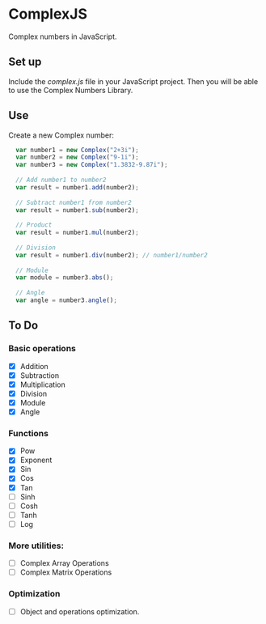 # ComplexJS
Complex numbers in JavaScript.

## Set up

Include the *complex.js* file in your JavaScript project. Then you will be able to use the Complex Numbers Library.

## Use

Create a new Complex number:
```javascript
  var number1 = new Complex("2+3i");
  var number2 = new Complex("9-1i");
  var number3 = new Complex("1.3832-9.87i");
  
  // Add number1 to number2
  var result = number1.add(number2);
  
  // Subtract number1 from number2
  var result = number1.sub(number2);
  
  // Product
  var result = number1.mul(number2);
  
  // Division
  var result = number1.div(number2); // number1/number2
  
  // Module
  var module = number3.abs();
  
  // Angle
  var angle = number3.angle();
```

## To Do

### Basic operations
- [x] Addition
- [x] Subtraction
- [x] Multiplication
- [x] Division
- [x] Module
- [x] Angle

### Functions
- [x] Pow
- [x] Exponent
- [x] Sin
- [x] Cos
- [x] Tan
- [ ] Sinh
- [ ] Cosh
- [ ] Tanh
- [ ] Log

### More utilities:
- [ ] Complex Array Operations
- [ ] Complex Matrix Operations

### Optimization

- [ ] Object and operations optimization.
